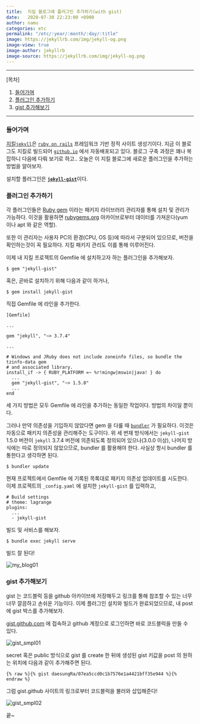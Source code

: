 ```yaml
---
title:  지킬 블로그에 플러그인 추가하기(with gist)
date:   2020-07-30 22:23:00 +0900
author: namu
categories: etc
permalink: "/etc/:year/:month/:day/:title"
image: https://jekyllrb.com/img/jekyll-og.png
image-view: true
image-author: jekyllrb
image-source: https://jekyllrb.com/img/jekyll-og.png
---
```



---

[목차]

1. [들어가며](#들어가며)
2. [플러그인 추가하기](#플러그인-추가하기)
3. [gist 추가해보기](#gist-추가해보기)

---

### 들어가며

[지킬```jekyll```](https://jekyllrb.com/docs/)은 [```ruby on rails```](https://rubyonrails.org/) 프레임워크 기반
정적 사이트 생성기이다. 지금 이 블로그도 지킬로 빌드되어 [```github.io```](https://pages.github.com/) 에서 자동배포되고 있다.
블로그 구축 과정은 꽤나 복잡하니 다음에 다뤄 보기로 하고.. 오늘은 이 지킬 블로그에 새로운 플러그인을 추가하는 방법을 알아보자.

설치할 플러그인은 [**```jekyll-gist```**](https://github.com/jekyll/jekyll-gist)이다.

### 플러그인 추가하기

각 플러그인들은 [Ruby gem](https://rubygems.org/) 이라는 패키지 라이브러리 관리자를 통해 설치 및 관리가 가능하다.
이것을 활용하면 [rubygems.org](https://rubygems.org/) 아카이브로부터 데이터를 가져온다(yum 이나 apt 와 같은 역할).

또한 이 관리자는 사용자 PC의 환경(CPU, OS 등)에 따라서 구분되어 있으므로, 버전을 확인하는것이 꼭 필요하다.
지킬 패키지 관리도 이를 통해 이루어진다.

이제 내 지킬 프로젝트의 Gemfile 에 설치하고자 하는 플러그인을 추가해보자.

```text
$ gem "jekyll-gist"
```

혹은, 곧바로 설치하기 위해 다음과 같이 하거나,

```text
$ gem install jekyll-gist
```

직접 Gemfile 에 라인을 추가한다.

```text
[Gemfile]

...

gem "jekyll", "~> 3.7.4"

...

# Windows and JRuby does not include zoneinfo files, so bundle the tzinfo-data gem
# and associated library.
install_if -> { RUBY_PLATFORM =~ %r!mingw|mswin|java! } do
  ...
  gem "jekyll-gist", "~> 1.5.0"
  ...
end
```

세 가지 방법은 모두 Gemfile 에 라인을 추가하는 동일한 작업이다. 방법의 차이일 뿐이다.

그러나 만약 의존성을 기입하지 않았다면 gem 을 다룰 때 [```bundler```](https://ruby-korea.github.io/bundler-site/) 가 필요하다.
이것은 자동으로 패키지 의존성을 관리해주는 도구이다.
위 세 번재 방식에서는 ```jekyll-gist``` 1.5.0 버전이 ```jekyll``` 3.7.4 버전에 의존되도록 정의되어 있으나(3.0.0 이상),
나머지 방식에는 따로 정의되지 않았으므로, bundler 를 활용해야 한다. 사실상 항시 bundler 를 통한다고 생각하면 된다.

```text
$ bundler update
```

현재 프로젝트에서 Gemfile 에 기록된 목록대로 패키지 의존성 업데이트를 시도한다.<br>
이제 프로젝트의 ```_config.yaml``` 에 설치한 ```jekyll-gist``` 를 입력하고,

```text
# Build settings
# theme: lagrange
plugins:
  ...
  - jekyll-gist
```

빌드 및 서비스를 해보자.

```text
$ bundle exec jekyll serve
```

빌드 잘 된다!

![my_blog01](https://daesungra.github.io/namu/assets/img/my_blog01.png)

### gist 추가해보기

gist 는 코드블럭 등을 github 아카이브에 저장해두고 링크를 통해 참조할 수 있는 너무너무 깔끔하고 손쉬운 기능이다.
이제 플러그인 설치와 빌드가 완료되었으므로, 내 post 에 gist 박스를 추가해보자.

[gist.github.com](https://gist.github.com/) 에 접속하고 github 계정으로 로그인하면 바로 코드블럭을 만들 수 있다.

![gist_smpl01](https://daesungra.github.io/namu/assets/img/gist_smpl01.png)

secret 혹은 public 방식으로 gist 를 create 한 뒤에 생성된 gist 키값을 post 의 원하는 위치에 다음과 같이 추가해주면 된다.

```text
{% raw %}{% gist daesungRa/07ea5ccd0c1b7576e1a4421bff35e944 %}{% endraw %}
```

그럼 gist.github 사이트의 링크로부터 코드블럭을 불러와 삽입해준다!

![gist_smpl02](https://daesungra.github.io/namu/assets/img/gist_smpl02.png)

끝~
